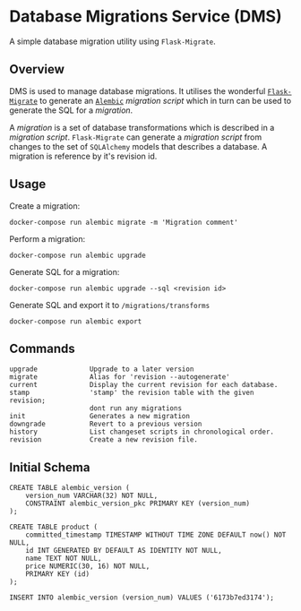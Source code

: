 # Database Migrations Service (DMS)

A simple database migration utility using `Flask-Migrate`.

## Overview

DMS is used to manage database migrations. It utilises the wonderful [`Flask-Migrate`](https://github.com/miguelgrinberg/Flask-Migrate) to generate an [`Alembic`](https://github.com/zzzeek/alembic) _migration script_ which in turn can be used to generate the SQL for a _migration_.

A _migration_ is a set of database transformations which is described in a _migration script_. `Flask-Migrate` can generate a _migration script_ from changes to the set of `SQLAlchemy` models that describes a database. A migration is reference by it's revision id.

## Usage

Create a migration:

    docker-compose run alembic migrate -m 'Migration comment'

Perform a migration:

    docker-compose run alembic upgrade

Generate SQL for a migration:

    docker-compose run alembic upgrade --sql <revision id>

Generate SQL and export it to `/migrations/transforms`

    docker-compose run alembic export

## Commands

    upgrade             Upgrade to a later version
    migrate             Alias for 'revision --autogenerate'
    current             Display the current revision for each database.
    stamp               'stamp' the revision table with the given revision;
                        dont run any migrations
    init                Generates a new migration
    downgrade           Revert to a previous version
    history             List changeset scripts in chronological order.
    revision            Create a new revision file.


## Initial Schema

    CREATE TABLE alembic_version (
        version_num VARCHAR(32) NOT NULL,
        CONSTRAINT alembic_version_pkc PRIMARY KEY (version_num)
    );

    CREATE TABLE product (
        committed_timestamp TIMESTAMP WITHOUT TIME ZONE DEFAULT now() NOT NULL,
        id INT GENERATED BY DEFAULT AS IDENTITY NOT NULL,
        name TEXT NOT NULL,
        price NUMERIC(30, 16) NOT NULL,
        PRIMARY KEY (id)
    );

    INSERT INTO alembic_version (version_num) VALUES ('6173b7ed3174');
